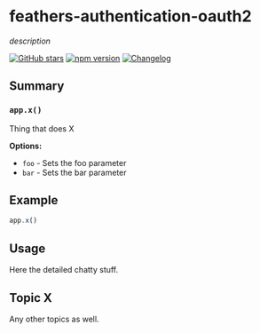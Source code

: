 # feathers-authentication-oauth2
*description*

[![GitHub stars](https://img.shields.io/github/stars/feathersjs/feathers-authentication-oauth2.png?style=social&label=Star)](https://github.com/feathersjs/feathers-authentication-oauth2/)
[![npm version](https://img.shields.io/npm/v/feathers-authentication-oauth2.png?style=flat-square)](https://www.npmjs.com/package/feathers-authentication-oauth2)
[![Changelog](https://img.shields.io/badge/changelog-.md-blue.png?style=flat-square)](https://github.com/feathersjs/feathers-authentication-oauth2/blob/master/CHANGELOG.md)


## Summary

### `app.x()`

Thing that does X

__Options:__

- `foo` - Sets the foo parameter
- `bar` - Sets the bar parameter

## Example

```js
app.x()
```

## Usage

Here the detailed chatty stuff.

## Topic X

Any other topics as well.